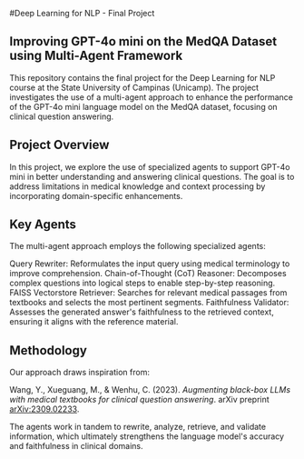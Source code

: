 #Deep Learning for NLP - Final Project
## Improving GPT-4o mini on the MedQA Dataset using Multi-Agent Framework

This repository contains the final project for the Deep Learning for NLP course at the State University of Campinas (Unicamp). The project investigates the use of a multi-agent approach to enhance the performance of the GPT-4o mini language model on the MedQA dataset, focusing on clinical question answering.

## Project Overview
In this project, we explore the use of specialized agents to support GPT-4o mini in better understanding and answering clinical questions. The goal is to address limitations in medical knowledge and context processing by incorporating domain-specific enhancements.

## Key Agents
The multi-agent approach employs the following specialized agents:

Query Rewriter: Reformulates the input query using medical terminology to improve comprehension.
Chain-of-Thought (CoT) Reasoner: Decomposes complex questions into logical steps to enable step-by-step reasoning.
FAISS Vectorstore Retriever: Searches for relevant medical passages from textbooks and selects the most pertinent segments.
Faithfulness Validator: Assesses the generated answer's faithfulness to the retrieved context, ensuring it aligns with the reference material.

## Methodology
Our approach draws inspiration from:

Wang, Y., Xueguang, M., & Wenhu, C. (2023). *Augmenting black-box LLMs with medical textbooks for clinical question answering*. arXiv preprint [arXiv:2309.02233](https://arxiv.org/abs/2309.02233).

The agents work in tandem to rewrite, analyze, retrieve, and validate information, which ultimately strengthens the language model's accuracy and faithfulness in clinical domains.
